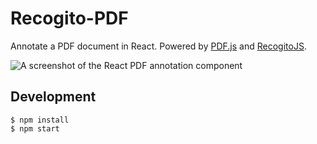 # Recogito-PDF

Annotate a PDF document in React. Powered by [PDF.js](https://mozilla.github.io/pdf.js/) and [RecogitoJS](https://github.com/recogito/recogito-js).

![A screenshot of the React PDF annotation component](screenshot.png "PDF annotation component")

## Development

```shell
$ npm install
$ npm start
```
